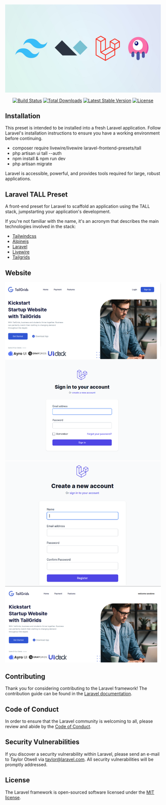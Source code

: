<p> <img src="img/TALL.jpg"/></p>

<p align="center">
<a href="https://github.com/laravel/framework/actions"><img src="https://github.com/laravel/framework/workflows/tests/badge.svg" alt="Build Status"></a>
<a href="https://packagist.org/packages/laravel/framework"><img src="https://img.shields.io/packagist/dt/laravel/framework" alt="Total Downloads"></a>
<a href="https://packagist.org/packages/laravel/framework"><img src="https://img.shields.io/packagist/v/laravel/framework" alt="Latest Stable Version"></a>
<a href="https://packagist.org/packages/laravel/framework"><img src="https://img.shields.io/packagist/l/laravel/framework" alt="License"></a>
</p>

## Installation 

This preset is intended to be installed into a fresh Laravel application. Follow Laravel's installation instructions to ensure you have a working environment before continuing.

- composer require livewire/livewire laravel-frontend-presets/tall
- php artisan ui tall --auth
- npm install & npm run dev
- php artisan migrate

Laravel is accessible, powerful, and provides tools required for large, robust applications.

## Laravel TALL Preset

A front-end preset for Laravel to scaffold an application using the TALL stack, jumpstarting your application's development.

If you're not familiar with the name, it's an acronym that describes the main technologies involved in the stack:

- <a href="https://tailwindcss.com/">Tailwindcss</a>
- <a href="https://alpinejs.dev/">Alpinejs</a>
- <a href="https://laravel.com/">Laravel</a>
- <a href="https://livewire.laravel.com/">Livewire</a>
- <a href="https://tailgrids.com/templates">Tailgrids</a>



## Website

<img src="img/1.png"/>
<img src="img/3.png"/>
<img src="img/4.png"/>
<img src="img/2.png"/>

## Contributing

Thank you for considering contributing to the Laravel framework! The contribution guide can be found in the [Laravel documentation](https://laravel.com/docs/contributions).

## Code of Conduct

In order to ensure that the Laravel community is welcoming to all, please review and abide by the [Code of Conduct](https://laravel.com/docs/contributions#code-of-conduct).

## Security Vulnerabilities

If you discover a security vulnerability within Laravel, please send an e-mail to Taylor Otwell via [taylor@laravel.com](mailto:taylor@laravel.com). All security vulnerabilities will be promptly addressed.

## License

The Laravel framework is open-sourced software licensed under the [MIT license](https://opensource.org/licenses/MIT).
